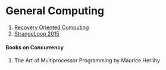 
General Computing
===================

1. [Recovery Oriented Computing](http://roc.cs.berkeley.edu/#talks)
2. [StrangeLoop 2015](http://www.thestrangeloop.com/index.html)

#### Books on Concurrency
1. The Art of Multiprocessor Programming by Maurice Herlihy 

